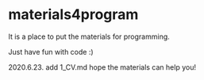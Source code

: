 # materials4program

It is a place to put the materials for programming.

Just have fun with code :)


2020.6.23.   add 1_CV.md   hope the materials can help you!
